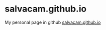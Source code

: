 # salvacam.github.io
My personal page in github
<a href="http://salvacam.github.io" target="blank">salvacam.github.io</a>

